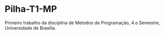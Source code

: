# Pilha-T1-MP
Primeiro trabalho da disciplina de Metodos de Programação, 4.o Semestre, Universidade de Brasília.
